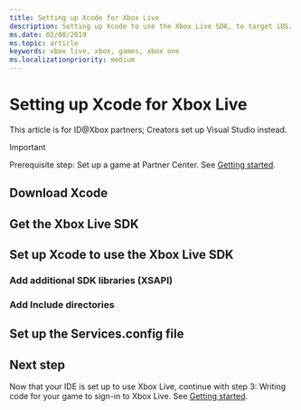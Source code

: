 ```yaml
---
title: Setting up Xcode for Xbox Live
description: Setting up Xcode to use the Xbox Live SDK, to target iOS.
ms.date: 02/08/2019
ms.topic: article
keywords: xbox live, xbox, games, xbox one
ms.localizationpriority: medium
---
```

# Setting up Xcode for Xbox Live

This article is for ID@Xbox partners; Creators set up Visual Studio instead.

   > [!IMPORTANT]
   > Prerequisite step: Set up a game at Partner Center. See [Getting started](index.md).


<!--===================================================-->
## Download Xcode


<!--===================================================-->
## Get the Xbox Live SDK


<!--===================================================-->
## Set up Xcode to use the Xbox Live SDK


### Add additional SDK libraries (XSAPI)


### Add Include directories



<!--===================================================-->
## Set up the Services.config file


<!--===================================================-->
## Next step

Now that your IDE is set up to use Xbox Live, continue with step 3: Writing code for your game to sign-in to Xbox Live.
See [Getting started](index.md).
